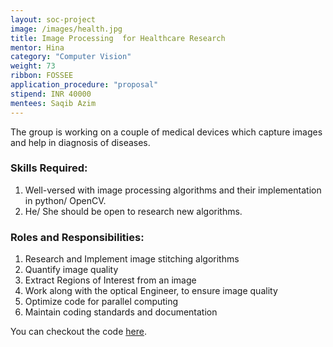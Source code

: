 ```yaml
---
layout: soc-project
image: /images/health.jpg
title: Image Processing  for Healthcare Research
mentor: Hina
category: "Computer Vision"
weight: 73
ribbon: FOSSEE
application_procedure: "proposal"
stipend: INR 40000
mentees: Saqib Azim
---
```


The group is working on a couple of medical devices which capture images and help in diagnosis of diseases.

<!--break-->

### Skills Required:
1. Well-versed with image processing algorithms and their implementation in python/ OpenCV.
2. He/ She should be open to research new algorithms.

###  Roles and Responsibilities:
1. Research and Implement image stitching algorithms
2. Quantify image quality
3. Extract Regions of Interest from an image
4. Work along with the optical Engineer, to ensure image quality
5. Optimize code for parallel computing
6. Maintain coding standards and documentation

You can checkout the code [here](https://github.com/FOSSEE/).
